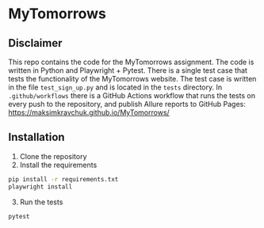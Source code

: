 # MyTomorrows
## Disclaimer
This repo contains the code for the MyTomorrows assignment. The code is written in Python and Playwright + Pytest.
There is a single test case that tests the functionality of the MyTomorrows website. The test case is written in the file `test_sign_up.py` and is located in the `tests` directory. In `.github/workflows` there is a GitHub Actions workflow that runs the tests on every push to the repository, and publish Allure reports to GitHub Pages: https://maksimkravchuk.github.io/MyTomorrows/
## Installation
1. Clone the repository
2. Install the requirements
```bash
pip install -r requirements.txt
playwright install
```
3. Run the tests
```bash
pytest
```